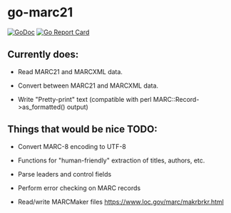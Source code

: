 # go-marc21

[![GoDoc](https://godoc.org/github.com/gsiems/go-marc21/pkg/marc21?status.svg)](https://godoc.org/github.com/gsiems/go-marc21/pkg/marc21)
[![Go Report Card](https://goreportcard.com/badge/github.com/gsiems/go-marc21)](https://goreportcard.com/report/github.com/gsiems/go-marc21)

## Currently does:

 * Read MARC21 and MARCXML data.

 * Convert between MARC21 and MARCXML data.

 * Write "Pretty-print" text (compatible with perl MARC::Record->as_formatted() output)

## Things that would be nice TODO:

 * Convert MARC-8 encoding to UTF-8

 * Functions for "human-friendly" extraction of titles, authors, etc.

 * Parse leaders and control fields

 * Perform error checking on MARC records

 * Read/write MARCMaker files https://www.loc.gov/marc/makrbrkr.html


